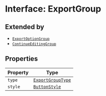 # Interface: ExportGroup

## Extended by

- [`ExportOptionGroup`](export-option-group.md)
- [`ContinueEditingGroup`](continue-editing-group.md)

## Properties

| Property | Type |
| ------ | ------ |
| `type` | [`ExportGroupType`](../enumerations/export-group-type.md) |
| `style` | [`ButtonStyle`](../type-aliases/button-style.md) |
